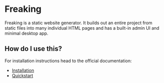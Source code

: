 # Freaking

Freaking is a static website generator. It builds out an entire project
from static files into many individual HTML pages and has a built-in
admin UI and minimal desktop app.

## How do I use this?

For installation instructions head to the official documentation:

- [Installation](https://media.giphy.com/media/gfZDFckDJhoqgJWGYv/giphy.gif)
- [Quickstart](https://media.giphy.com/media/gfZDFckDJhoqgJWGYv/giphy.gif)
